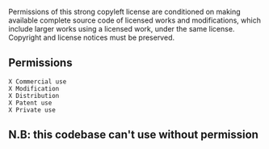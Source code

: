 Permissions of this strong copyleft license are conditioned on making available complete source code of licensed works and modifications, which include larger works using a licensed work, under the same license. Copyright and license notices must be preserved.

## Permissions
    X Commercial use
    X Modification
    X Distribution
    X Patent use
    X Private use

## N.B: this codebase can't use without permission
